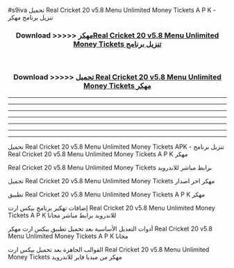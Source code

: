 #s9iva تحميل Real Cricket 20 v5.8 Menu Unlimited Money Tickets  A P K - تنزيل برنامج مهكر



<div align="center">
<h3>Download >>>>> <a href="https://runaway1.web.app/?sq=Real Cricket 20 v5.8 Menu Unlimited Money Tickets ">مهكرReal Cricket 20 v5.8 Menu Unlimited Money Tickets  تنزيل برنامج</a></h3><br>

<h3>Download >>>>> <a href="https://runaway1.web.app/?sq=Real Cricket 20 v5.8 Menu Unlimited Money Tickets ">تحميل Real Cricket 20 v5.8 Menu Unlimited Money Tickets  مهكر</a></h3>
</div>


----------------------------------------------------------

----------------------------------------------------------

----------------------------------------------------------

----------------------------------------------------------

----------------------------------------------------------

----------------------------------------------------------

----------------------------------------------------------

تحميل Real Cricket 20 v5.8 Menu Unlimited Money Tickets  APK - تنزيل برنامج Real Cricket 20 v5.8 Menu Unlimited Money Tickets  A P K مهكر

Real Cricket 20 v5.8 Menu Unlimited Money Tickets  برابط مباشر للاندرويد

تحميل Real Cricket 20 v5.8 Menu Unlimited Money Tickets  مهكر اخر اصدار

تطبيق Real Cricket 20 v5.8 Menu Unlimited Money Tickets  A P K مهكر

إضافات تهكير برنامج بيكس ارت Real Cricket 20 v5.8 Menu Unlimited Money Tickets  A P K للاندرويد برابط مباشر مجانا

أدوات التعديل الأساسية بعد تحميل تطبيق بيكس ارت مهكر Real Cricket 20 v5.8 Menu Unlimited Money Tickets  A P K مجانا

القوالب الجاهزة بعد تحميل بيكس ارت Real Cricket 20 v5.8 Menu Unlimited Money Tickets  مهكر من ميديا فاير للاندرويد



